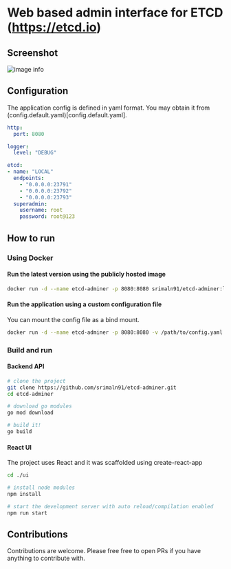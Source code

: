 # Web based admin interface for ETCD (https://etcd.io)

## Screenshot
![image info](./resources/screenshot.png)

## Configuration
The application config is defined in yaml format.  You may obtain it from (config.default.yaml)[config.default.yaml].

```yaml
http:
  port: 8080

logger:
  level: "DEBUG"

etcd:
- name: "LOCAL"
  endpoints:
    - "0.0.0.0:23791"
    - "0.0.0.0:23792"
    - "0.0.0.0:23793"
  superadmin:
    username: root
    password: root@123
```
## How to run

### Using Docker

#### Run the latest version using the publicly hosted image
```bash
docker run -d --name etcd-adminer -p 8080:8080 srimaln91/etcd-adminer:latest
```

#### Run the application using a custom configuration file

You can mount the config file as a bind mount.

```bash
docker run -d --name etcd-adminer -p 8080:8080 -v /path/to/config.yaml:/app/config.yaml srimaln91/etcd-adminer:latest
```

### Build and run

#### Backend API
```bash
# clone the project
git clone https://github.com/srimaln91/etcd-adminer.git
cd etcd-adminer

# download go modules
go mod download

# build it!
go build
```

#### React UI

The project uses React and it was scaffolded using create-react-app
```bash
cd ./ui

# install node modules
npm install

# start the development server with auto reload/compilation enabled
npm run start
```

## Contributions

Contributions are welcome. Please free free to open PRs if you have anything to contribute with.